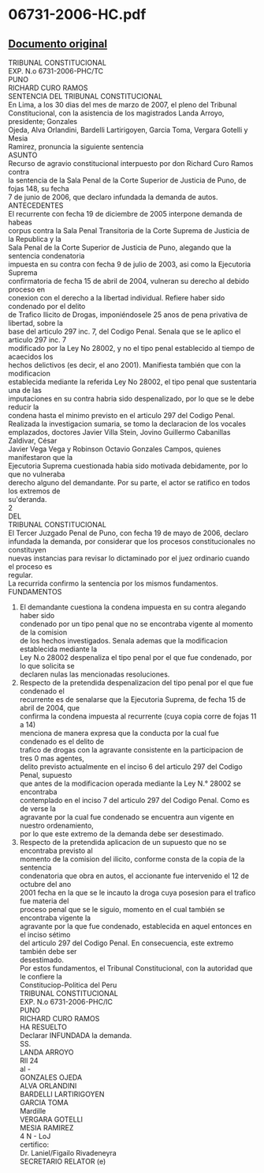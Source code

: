 
06731-2006-HC.pdf
=================
  
[Documento original](https://tc.gob.pe/jurisprudencia/2007/06731-2006-HC.pdf)  
---  
TRIBUNAL CONSTITUCIONAL  
EXP. N.o 6731-2006-PHC/TC  
PUNO  
RICHARD CURO RAMOS  
SENTENCIA DEL TRIBUNAL CONSTITUCIONAL  
En Lima, a los 30 dias del mes de marzo de 2007, el pleno del Tribunal  
Constitucional, con la asistencia de los magistrados Landa Arroyo, presidente; Gonzales  
Ojeda, Alva Orlandini, Bardelli Lartirigoyen, Garcia Toma, Vergara Gotelli y Mesia  
Ramirez, pronuncia la siguiente sentencia  
ASUNTO  
Recurso de agravio constitucional interpuesto por don Richard Curo Ramos contra  
la sentencia de la Sala Penal de la Corte Superior de Justicia de Puno, de fojas 148, su fecha  
7 de junio de 2006, que declaro infundada la demanda de autos.  
ANTECEDENTES  
El recurrente con fecha 19 de diciembre de 2005 interpone demanda de habeas  
corpus contra la Sala Penal Transitoria de la Corte Suprema de Justicia de la Republica y la  
Sala Penal de la Corte Superior de Justicia de Puno, alegando que la sentencia condenatoria  
impuesta en su contra con fecha 9 de julio de 2003, asi como la Ejecutoria Suprema  
confirmatoria de fecha 15 de abril de 2004, vulneran su derecho al debido proceso en  
conexion con el derecho a la libertad individual. Refiere haber sido condenado por el delito  
de Trafico Ilicito de Drogas, imponiéndosele 25 anos de pena privativa de libertad, sobre la  
base del articulo 297 inc. 7, del Codigo Penal. Senala que se le aplico el articulo 297 inc. 7  
modificado por la Ley No 28002, y no el tipo penal establecido al tiempo de acaecidos los  
hechos delictivos (es decir, el ano 2001). Manifiesta también que con la modificacion  
establecida mediante la referida Ley No 28002, el tipo penal que sustentaria una de las  
imputaciones en su contra habria sido despenalizado, por lo que se le debe reducir la  
condena hasta el minimo previsto en el articulo 297 del Codigo Penal.  
Realizada la investigacion sumaria, se tomo la declaracion de los vocales  
emplazados, doctores Javier Villa Stein, Jovino Guillermo Cabanillas Zaldivar, César  
Javier Vega Vega y Robinson Octavio Gonzales Campos, quienes manifestaron que la  
Ejecutoria Suprema cuestionada habia sido motivada debidamente, por lo que no vulneraba  
derecho alguno del demandante. Por su parte, el actor se ratifico en todos los extremos de  
su'deranda.  
2  
DEL  
TRIBUNAL CONSTITUCIONAL  
El Tercer Juzgado Penal de Puno, con fecha 19 de mayo de 2006, declaro  
infundada la demanda, por considerar que los procesos constitucionales no constituyen  
nuevas instancias para revisar lo dictaminado por el juez ordinario cuando el proceso es  
regular.  
La recurrida confirmo la sentencia por los mismos fundamentos.  
FUNDAMENTOS  
1. El demandante cuestiona la condena impuesta en su contra alegando haber sido  
condenado por un tipo penal que no se encontraba vigente al momento de la comision  
de los hechos investigados. Senala ademas que la modificacion establecida mediante la  
Ley N.o 28002 despenaliza el tipo penal por el que fue condenado, por lo que solicita se  
declaren nulas las mencionadas resoluciones.  
2. Respecto de la pretendida despenalizacion del tipo penal por el que fue condenado el  
recurrente es de senalarse que la Ejecutoria Suprema, de fecha 15 de abril de 2004, que  
confirma la condena impuesta al recurrente (cuya copia corre de fojas 11 a 14)  
menciona de manera expresa que la conducta por la cual fue condenado es el delito de  
trafico de drogas con la agravante consistente en la participacion de tres 0 mas agentes,  
delito previsto actualmente en el inciso 6 del articulo 297 del Codigo Penal, supuesto  
que antes de la modificacion operada mediante la Ley N.° 28002 se encontraba  
contemplado en el inciso 7 del articulo 297 del Codigo Penal. Como es de verse la  
agravante por la cual fue condenado se encuentra aun vigente en nuestro ordenamiento,  
por lo que este extremo de la demanda debe ser desestimado.  
3. Respecto de la pretendida aplicacion de un supuesto que no se encontraba previsto al  
momento de la comision del ilicito, conforme consta de la copia de la sentencia  
condenatoria que obra en autos, el accionante fue intervenido el 12 de octubre del ano  
2001 fecha en la que se le incauto la droga cuya posesion para el trafico fue materia del  
proceso penal que se le siguio, momento en el cual también se encontraba vigente la  
agravante por la que fue condenado, establecida en aquel entonces en el inciso sétimo  
del articulo 297 del Codigo Penal. En consecuencia, este extremo también debe ser  
desestimado.  
Por estos fundamentos, el Tribunal Constitucional, con la autoridad que le confiere la  
Constituciop-Politica del Peru  
TRIBUNAL CONSTITUCIONAL  
EXP. N.o 6731-2006-PHC/IC  
PUNO  
RICHARD CURO RAMOS  
HA RESUELTO  
Declarar INFUNDADA la demanda.  
SS.  
LANDA ARROYO  
Rll 24  
al -  
GONZALES OJEDA  
ALVA ORLANDINI  
BARDELLI LARTIRIGOYEN  
GARCIA TOMA  
Mardille  
VERGARA GOTELLI  
MESIA RAMIREZ  
4 N -  LoJ  
certifico:  
Dr. Laniel/Figailo Rivadeneyra  
SECRETARIO RELATOR (e)